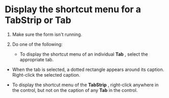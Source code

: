 
# Display the shortcut menu for a TabStrip or Tab




1. Make sure the form isn't running.
    
2. Do one of the following:
    
    
    
      - To display the shortcut menu of an individual  **Tab** , select the appropriate tab.
    
  - When the tab is selected, a dotted rectangle appears around its caption. Right-click the selected caption.
    
  - To display the shortcut menu of the  **TabStrip** , right-click anywhere in the control, but not on the caption of any **Tab** in the control.
    

    
    



